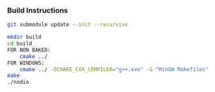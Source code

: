 ### Build Instructions

```bash
git submodule update --init --recursive

mkdir build
cd build
FOR NON BAKED:
    cmake ../
FOR WINDOWS:
    cmake ../ -DCMAKE_CXX_COMPILER="g++.exe" -G "MinGW Makefiles"
make
./nodio
```
